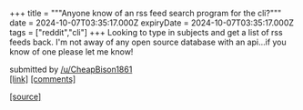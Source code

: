 +++
title = """Anyone know of an rss feed search program for the cli?"""
date = 2024-10-07T03:35:17.000Z
expiryDate = 2024-10-07T03:35:17.000Z
tags = ["reddit","cli"]
+++
Looking to type in subjects and get a list of rss feeds back. I'm not away of any open source database with an api...if you know of one please let me know!

submitted by [/u/CheapBison1861](https://www.reddit.com/user/CheapBison1861)  
[\[link\]](https://www.reddit.com/r/commandline/comments/1fxylx0/anyone_know_of_an_rss_feed_search_program_for_the/) [\[comments\]](https://www.reddit.com/r/commandline/comments/1fxylx0/anyone_know_of_an_rss_feed_search_program_for_the/)

[[source]](https://www.reddit.com/r/commandline/comments/1fxylx0/anyone_know_of_an_rss_feed_search_program_for_the/)
